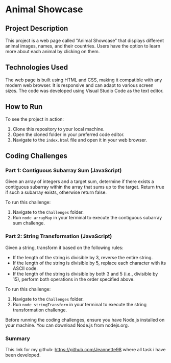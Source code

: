 

# Animal Showcase

## Project Description 

This project is a web page called "Animal Showcase" that displays different animal images, names, and their countries. Users have the option to learn more about each animal by clicking on them.

## Technologies Used

The web page is built using HTML and CSS, making it compatible with any modern web browser. It is responsive and can adapt to various screen sizes. The code was developed using Visual Studio Code as the text editor.

## How to Run

To see the project in action:
1. Clone this repository to your local machine.
2. Open the cloned folder in your preferred code editor.
3. Navigate to the `index.html` file and open it in your web browser.

## Coding Challenges

### Part 1: Contiguous Subarray Sum (JavaScript)

Given an array of integers and a target sum, determine if there exists a contiguous subarray within the array that sums up to the target. Return true if such a subarray exists, otherwise return false.

To run this challenge:
1. Navigate to the `Challenges` folder.
2. Run `node arrayMap` in your terminal to execute the contiguous subarray sum challenge.

### Part 2: String Transformation (JavaScript)

Given a string, transform it based on the following rules:
- If the length of the string is divisible by 3, reverse the entire string.
- If the length of the string is divisible by 5, replace each character with its ASCII code.
- If the length of the string is divisible by both 3 and 5 (i.e., divisible by 15), perform both operations in the order specified above.

To run this challenge:
1. Navigate to the `Challenges` folder.
2. Run `node stringTransform` in your terminal to execute the string transformation challenge.

Before running the coding challenges, ensure you have Node.js installed on your machine. You can download Node.js from nodejs.org.


### Summary
This link for my github: https://github.com/Jeannette98 where all task i have been developed.

